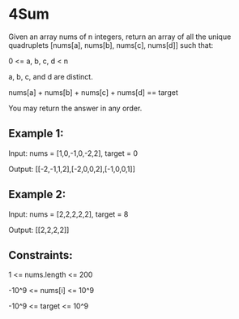 # 4Sum

Given an array nums of n integers, return an array of all the unique quadruplets [nums[a], nums[b], nums[c], nums[d]] such that:

0 <= a, b, c, d < n

a, b, c, and d are distinct.

nums[a] + nums[b] + nums[c] + nums[d] == target

You may return the answer in any order.

## Example 1:

Input: nums = [1,0,-1,0,-2,2], target = 0

Output: [[-2,-1,1,2],[-2,0,0,2],[-1,0,0,1]]

## Example 2:

Input: nums = [2,2,2,2,2], target = 8

Output: [[2,2,2,2]]


## Constraints:

1 <= nums.length <= 200

-10^9 <= nums[i] <= 10^9

-10^9 <= target <= 10^9
